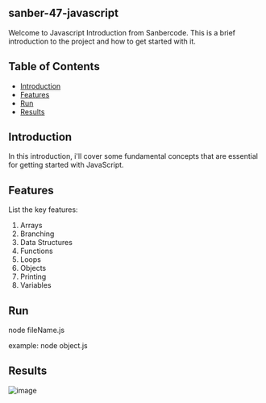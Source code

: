 ## sanber-47-javascript
Welcome to Javascript Introduction from Sanbercode.  This is a brief introduction to the project and how to get started with it.

## Table of Contents

- [Introduction](#introduction)
- [Features](#features)
- [Run](#run)
- [Results](#results)

## Introduction

In this introduction, i'll cover some fundamental concepts that are essential for getting started with JavaScript.

## Features

List the key features:
  1. Arrays
  2. Branching
  3. Data Structures
  4. Functions
  5. Loops
  6. Objects
  7. Printing
  8. Variables

## Run
node fileName.js

example: node object.js

## Results

![image](https://github.com/kettei/javascript-introduction-sanbercode-47/assets/42662172/aa53c658-b1e9-4504-93ca-bdffa2726e60)
